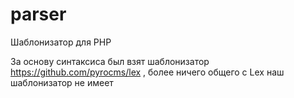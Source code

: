 parser
======

Шаблонизатор для PHP

За основу синтаксиса был взят шаблонизатор https://github.com/pyrocms/lex , более ничего общего с Lex наш шаблонизатор не имеет


